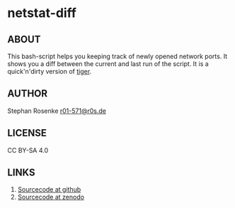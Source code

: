 # netstat-diff

## ABOUT

This bash-script helps you keeping track of newly opened network ports. It 
shows you a diff between the current and last run of the script. It is a
quick'n'dirty version of [tiger](http://www.nongnu.org/tiger/).

## AUTHOR

Stephan Rosenke <r01-571@r0s.de>

## LICENSE

CC BY-SA 4.0

## LINKS

1. [Sourcecode at github](https://github.com/rosenke/netstat-diff)
2. [Sourcecode at zenodo](https://doi.org/10.5281/zenodo.889039)
